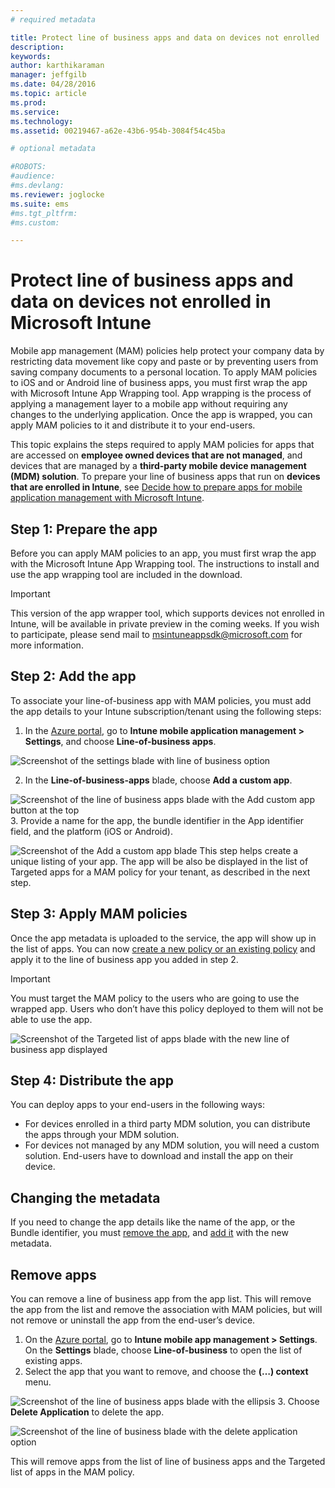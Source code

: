 ```yaml
---
# required metadata

title: Protect line of business apps and data on devices not enrolled | Microsoft Intune
description:
keywords:
author: karthikaraman
manager: jeffgilb
ms.date: 04/28/2016
ms.topic: article
ms.prod:
ms.service:
ms.technology:
ms.assetid: 00219467-a62e-43b6-954b-3084f54c45ba

# optional metadata

#ROBOTS:
#audience:
#ms.devlang:
ms.reviewer: joglocke
ms.suite: ems
#ms.tgt_pltfrm:
#ms.custom:

---
```


# Protect line of business apps and data  on devices not enrolled in Microsoft Intune

Mobile app management (MAM) policies help protect your company data by restricting data movement like copy and paste or by preventing users from saving company documents to a personal location.   To apply MAM policies to iOS and or Android line of business apps, you must first wrap the app with Microsoft Intune App Wrapping tool.  App wrapping is the process of applying a management layer to a mobile app without requiring any changes to the underlying application.  Once the app is wrapped, you can apply MAM policies to it and distribute it to your end-users.  

This topic explains the steps required to apply MAM policies for apps that are accessed on **employee owned devices that are not managed**, and devices that are managed by a **third-party mobile device management (MDM) solution**.  To prepare your line of business apps that run on **devices that are enrolled in Intune**, see [Decide how to prepare apps for mobile application management with Microsoft Intune](decide-how-to-prepare-apps-for-mobile-application-management-with-microsoft-intune.md).
##  Step 1: Prepare the app
Before you can apply MAM policies to an app, you must first wrap the app with the Microsoft Intune App Wrapping tool.  The instructions to install and use the app wrapping tool are included in the download.  
>[!IMPORTANT]  
>This version of the app wrapper tool, which supports devices not enrolled in Intune, will be available in private preview in the coming weeks. If you wish to participate, please send mail to msintuneappsdk@microsoft.com for more information.

## Step 2: Add the app

To associate your line-of-business app with MAM policies, you must add the app details to your Intune subscription/tenant using the following steps:

1. In the [Azure portal](https://portal.azure.com/), go to **Intune mobile application management > Settings**, and choose **Line-of-business apps**.

  ![Screenshot of the settings blade with line of business option](../media/mam-azure-portal-lob-on-settings.png)

2. In the **Line-of-business-apps** blade, choose **Add a custom app**.

  ![Screenshot of the line of business apps blade with the Add custom app button at the top](../media/mam-azure-portal-add-lob-app-action.png)
3.	Provide a name for the app, the bundle identifier in the App identifier field, and the platform (iOS or Android).

  ![Screenshot of the Add a custom app blade ](../media/mam-azure-portal-add-app-details.png)
  This step helps create a unique listing of your app.  The app will be also be displayed in the list of Targeted apps for a MAM policy for your tenant, as described in the next step.

## Step 3: Apply MAM policies
Once the app metadata is uploaded to the service, the app will show up in the list of apps.  You can now [create a new policy or an existing policy](create-and-deploy-mobile-app-management-policies-with-microsoft-intune.md) and apply it to the line of business app you added in step 2.

>[!IMPORTANT]
>You must target the MAM policy to the users who are going to use the wrapped app.  Users who don’t have this policy deployed to them will not be able to use the 
              app.


  ![Screenshot of the Targeted list of apps blade with the new line of business app displayed](../media/mam-azure-portal-lob-on-targeted-app-list.png)
## Step 4: Distribute the app
You can deploy apps to your end-users in the following ways:
* For devices enrolled in a third party MDM solution, you can distribute the apps through your MDM solution.
* For devices not managed by any MDM solution, you will need a custom solution. End-users have to download and install the app on their device.

## Changing the metadata
If you need to change the app details like the name of the app, or the Bundle identifier, you must [remove the app](#remove-apps), and [add it](#add-the-app) with the new metadata.

##  Remove apps
You can remove a line of business app from the app list.  This will remove the app from the list and remove the association with MAM policies, but will not remove or uninstall the app from the end-user’s device.  

1.	On the [Azure portal](https://portal.azure.com/), go to **Intune mobile app management > Settings**.  On the **Settings** blade, choose **Line-of-business** to open the list of existing apps.  
2.	Select the app that you want to remove, and choose the **(…) context** menu.

  ![Screenshot of the line of business apps blade with the ellipsis](../media/mam-azure-portal-lob-context-menu.png)
3.	Choose **Delete Application** to delete the app.

  ![Screenshot of the line of business blade with the delete application option](../media/mam-azure-portal-delete-app.png)

  This will remove apps from the list of line of business apps and the Targeted list of apps in the MAM policy.

